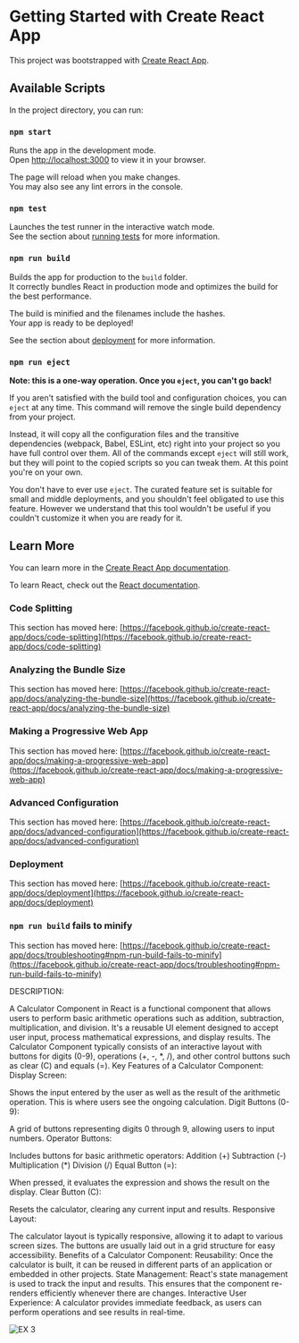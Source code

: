 # Getting Started with Create React App

This project was bootstrapped with [Create React App](https://github.com/facebook/create-react-app).

## Available Scripts

In the project directory, you can run:

### `npm start`

Runs the app in the development mode.\
Open [http://localhost:3000](http://localhost:3000) to view it in your browser.

The page will reload when you make changes.\
You may also see any lint errors in the console.

### `npm test`

Launches the test runner in the interactive watch mode.\
See the section about [running tests](https://facebook.github.io/create-react-app/docs/running-tests) for more information.

### `npm run build`

Builds the app for production to the `build` folder.\
It correctly bundles React in production mode and optimizes the build for the best performance.

The build is minified and the filenames include the hashes.\
Your app is ready to be deployed!

See the section about [deployment](https://facebook.github.io/create-react-app/docs/deployment) for more information.

### `npm run eject`

**Note: this is a one-way operation. Once you `eject`, you can't go back!**

If you aren't satisfied with the build tool and configuration choices, you can `eject` at any time. This command will remove the single build dependency from your project.

Instead, it will copy all the configuration files and the transitive dependencies (webpack, Babel, ESLint, etc) right into your project so you have full control over them. All of the commands except `eject` will still work, but they will point to the copied scripts so you can tweak them. At this point you're on your own.

You don't have to ever use `eject`. The curated feature set is suitable for small and middle deployments, and you shouldn't feel obligated to use this feature. However we understand that this tool wouldn't be useful if you couldn't customize it when you are ready for it.

## Learn More

You can learn more in the [Create React App documentation](https://facebook.github.io/create-react-app/docs/getting-started).

To learn React, check out the [React documentation](https://reactjs.org/).

### Code Splitting

This section has moved here: [https://facebook.github.io/create-react-app/docs/code-splitting](https://facebook.github.io/create-react-app/docs/code-splitting)

### Analyzing the Bundle Size

This section has moved here: [https://facebook.github.io/create-react-app/docs/analyzing-the-bundle-size](https://facebook.github.io/create-react-app/docs/analyzing-the-bundle-size)

### Making a Progressive Web App

This section has moved here: [https://facebook.github.io/create-react-app/docs/making-a-progressive-web-app](https://facebook.github.io/create-react-app/docs/making-a-progressive-web-app)

### Advanced Configuration

This section has moved here: [https://facebook.github.io/create-react-app/docs/advanced-configuration](https://facebook.github.io/create-react-app/docs/advanced-configuration)

### Deployment

This section has moved here: [https://facebook.github.io/create-react-app/docs/deployment](https://facebook.github.io/create-react-app/docs/deployment)

### `npm run build` fails to minify

This section has moved here: [https://facebook.github.io/create-react-app/docs/troubleshooting#npm-run-build-fails-to-minify](https://facebook.github.io/create-react-app/docs/troubleshooting#npm-run-build-fails-to-minify)



DESCRIPTION:

A Calculator Component in React is a functional component that allows users to perform basic arithmetic operations such as addition, subtraction, multiplication, and division. It's a reusable UI element designed to accept user input, process mathematical expressions, and display results. The Calculator Component typically consists of an interactive layout with buttons for digits (0-9), operations (+, -, *, /), and other control buttons such as clear (C) and equals (=).
Key Features of a Calculator Component:
Display Screen:

Shows the input entered by the user as well as the result of the arithmetic operation. This is where users see the ongoing calculation.
Digit Buttons (0-9):

A grid of buttons representing digits 0 through 9, allowing users to input numbers.
Operator Buttons:

Includes buttons for basic arithmetic operators:
Addition (+)
Subtraction (-)
Multiplication (*)
Division (/)
Equal Button (=):

When pressed, it evaluates the expression and shows the result on the display.
Clear Button (C):

Resets the calculator, clearing any current input and results.
Responsive Layout:

The calculator layout is typically responsive, allowing it to adapt to various screen sizes. The buttons are usually laid out in a grid structure for easy accessibility.
Benefits of a Calculator Component:
Reusability: Once the calculator is built, it can be reused in different parts of an application or embedded in other projects.
State Management: React's state management is used to track the input and results. This ensures that the component re-renders efficiently whenever there are changes.
Interactive User Experience: A calculator provides immediate feedback, as users can perform operations and see results in real-time.

![EX 3](https://github.com/user-attachments/assets/b2701802-7b6b-4128-bf19-48d738b87f5a)

